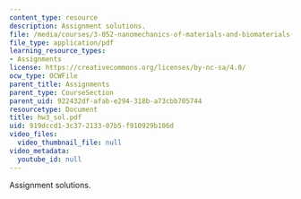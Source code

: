 ```yaml
---
content_type: resource
description: Assignment solutions.
file: /media/courses/3-052-nanomechanics-of-materials-and-biomaterials-spring-2007/919dccd13c37213307b5f910929b106d_hw3_sol.pdf
file_type: application/pdf
learning_resource_types:
- Assignments
license: https://creativecommons.org/licenses/by-nc-sa/4.0/
ocw_type: OCWFile
parent_title: Assignments
parent_type: CourseSection
parent_uid: 922432df-afab-e294-318b-a73cbb705744
resourcetype: Document
title: hw3_sol.pdf
uid: 919dccd1-3c37-2133-07b5-f910929b106d
video_files:
  video_thumbnail_file: null
video_metadata:
  youtube_id: null
---
```

Assignment solutions.